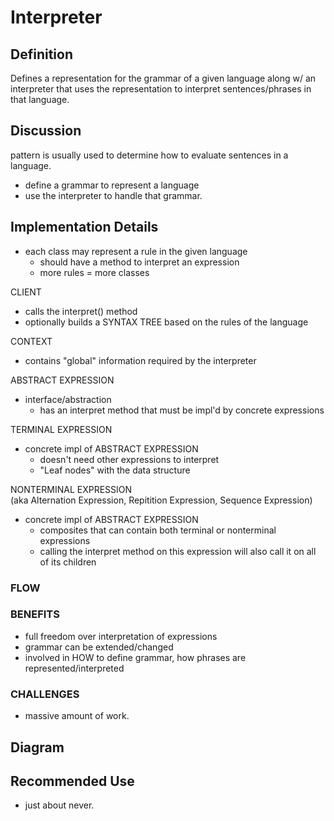 # Interpreter 

## Definition
Defines a representation for the grammar of a given language along w/ an
interpreter that uses the representation to interpret sentences/phrases
in that language. 

## Discussion
pattern is usually used to determine how to evaluate sentences in a 
language. 
- define a grammar to represent a language
- use the interpreter to handle that grammar.

## Implementation Details
- each class may represent a rule in the given language
    - should have a method to interpret an expression
    - more rules = more classes
 
CLIENT
- calls the interpret() method
- optionally builds a SYNTAX TREE based on the rules of the language

CONTEXT
- contains "global" information required by the interpreter

ABSTRACT EXPRESSION
- interface/abstraction
    - has an interpret method that must be impl'd by concrete
    expressions

TERMINAL EXPRESSION
- concrete impl of ABSTRACT EXPRESSION
    - doesn't need other expressions to interpret
    - "Leaf nodes" with the data structure

NONTERMINAL EXPRESSION<br>
(aka Alternation Expression, Repitition Expression, Sequence Expression)
- concrete impl of ABSTRACT EXPRESSION
    - composites that can contain both terminal or nonterminal expressions
    - calling the interpret method on this expression will also call it
    on all of its children

### FLOW
    
### BENEFITS
- full freedom over interpretation of expressions
- grammar can be extended/changed
- involved in HOW to define grammar, how phrases are represented/interpreted

### CHALLENGES
- massive amount of work.

## Diagram

## Recommended Use
- just about never. 


